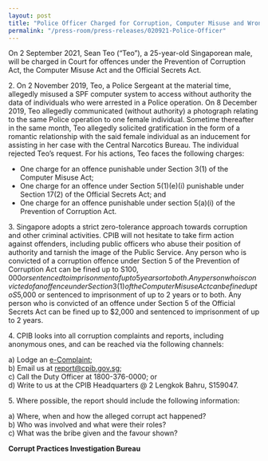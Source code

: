 ```yaml
---
layout: post
title: "Police Officer Charged for Corruption, Computer Misuse and Wrongful Communication of Information"
permalink: "/press-room/press-releases/020921-Police-Officer"
---
```

On 2 September 2021, Sean Teo (“Teo”), a 25-year-old Singaporean male, will be charged in Court for offences under the Prevention of Corruption Act, the Computer Misuse Act and the Official Secrets Act.

2\. On 2 November 2019, Teo, a Police Sergeant at the material time, allegedly misused a SPF computer system to access without authority the data of individuals who were arrested in a Police operation. On 8 December 2019, Teo allegedly communicated (without authority) a photograph relating to the same Police operation to one female individual. Sometime thereafter in the same month, Teo allegedly solicited gratification in the form of a romantic relationship with the said female individual as an inducement for assisting in her case with the Central Narcotics Bureau. The individual rejected Teo’s request. For his actions, Teo faces the following charges:

* One charge for an offence punishable under Section 3(1) of the Computer Misuse Act;
* One charge for an offence under Section 5(1)(e)(i) punishable under Section 17(2) of the Official Secrets Act; and
* One charge for an offence punishable under section 5(a)(i) of the Prevention of Corruption Act.

3\. Singapore adopts a strict zero-tolerance approach towards corruption and other criminal activities. CPIB will not hesitate to take firm action against offenders, including public officers who abuse their position of authority and tarnish the image of the Public Service. Any person who is convicted of a corruption offence under Section 5 of the Prevention of Corruption Act can be fined up to S$100,000 or sentenced to imprisonment of up to 5 years or to both. Any person who is convicted of an offence under Section 3(1) of the Computer Misuse Act can be fined up to S$5,000 or sentenced to imprisonment of up to 2 years or to both. Any person who is convicted of an offence under Section 5 of the Official Secrets Act can be fined up to $2,000 and sentenced to imprisonment of up to 2 years. 

4\. CPIB looks into all corruption complaints and reports, including anonymous ones, and can be reached via the following channels:

a) Lodge an [e-Complaint](/e-services/e-complaint-for-corrupt-conduct);<br>
b) Email us at <a class="spamspan" href="mailto:report@cpib.gov.sg">report@cpib.gov.sg</a>;<br />
c) Call the Duty Officer at 1800-376-0000; or<br />
d) Write to us at the CPIB Headquarters @ 2 Lengkok Bahru, S159047.

5\.        Where possible, the report should include the following information:

a) Where, when and how the alleged corrupt act happened?<br />
b) Who was involved and what were their roles?<br />
c) What was the bribe given and the favour shown?

**Corrupt Practices Investigation Bureau**
